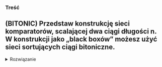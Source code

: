 ### Treść
(BITONIC)
Przedstaw konstrukcję sieci komparatorów, scalającej dwa ciągi długości n. W konstrukcji jako „black boxów” możesz użyć sieci sortujących ciągi bitoniczne.
------
<details><summary>Rozwiązanie</summary>
<p>

